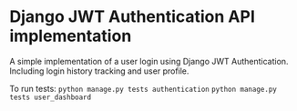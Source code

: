 # Django JWT Authentication API implementation

A simple implementation of a user login using Django JWT Authentication. Including login history tracking and user profile.

To run tests:
`python manage.py tests authentication`
`python manage.py tests user_dashboard`
